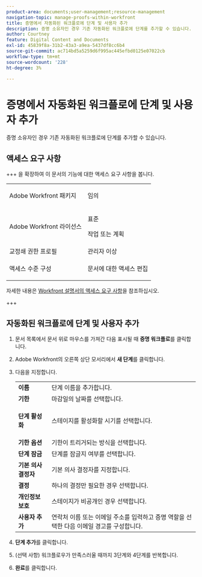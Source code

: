 ```yaml
---
product-area: documents;user-management;resource-management
navigation-topic: manage-proofs-within-workfront
title: 증명에서 자동화된 워크플로에 단계 및 사용자 추가
description: 증명 소유자인 경우 기존 자동화된 워크플로에 단계를 추가할 수 있습니다.
author: Courtney
feature: Digital Content and Documents
exl-id: 45839f8a-31b2-43a3-a9ea-5437df8cc6b4
source-git-commit: ac714bd5a5259d6f995ac445efbd0125e07022cb
workflow-type: tm+mt
source-wordcount: '228'
ht-degree: 3%

---
```


# 증명에서 자동화된 워크플로에 단계 및 사용자 추가

증명 소유자인 경우 기존 자동화된 워크플로에 단계를 추가할 수 있습니다.

## 액세스 요구 사항

+++ 을 확장하여 이 문서의 기능에 대한 액세스 요구 사항을 봅니다.

<table style="table-layout:auto"> 
 <col> 
 <col> 
 <tbody> 
  <tr> 
   <td role="rowheader">Adobe Workfront 패키지</td> 
   <td> <p>임의</p> </td> 
  </tr> 
  <tr> 
   <td role="rowheader">Adobe Workfront 라이선스</td> 
   <td> 
   <p>표준</p>
   <p>작업 또는 계획</p> 
   </td> 
  </tr> 
  <tr> 
   <td role="rowheader">교정쇄 권한 프로필 </td> 
   <td>관리자 이상</td> 
  </tr> 
  <tr> 
   <td role="rowheader">액세스 수준 구성</td> 
   <td> <p>문서에 대한 액세스 편집</p> </td> 
  </tr> 
 </tbody> 
</table>

자세한 내용은 [Workfront 설명서의 액세스 요구 사항](/help/quicksilver/administration-and-setup/add-users/access-levels-and-object-permissions/access-level-requirements-in-documentation.md)을 참조하십시오.

+++

## 자동화된 워크플로에 단계 및 사용자 추가

1. 문서 목록에서 문서 위로 마우스를 가져간 다음 표시될 때 **증명 워크플로**&#x200B;를 클릭합니다.
1. Adobe Workfront의 오른쪽 상단 모서리에서 **새 단계**&#x200B;를 클릭합니다.
1. 다음을 지정합니다.

   <table style="table-layout:auto"> 
    <col> 
    <col> 
    <tbody> 
     <tr> 
      <td role="rowheader"><strong>이름</strong> </td> 
      <td>단계 이름을 추가합니다.</td> 
     </tr> 
     <tr> 
      <td role="rowheader"><strong>기한</strong> </td> 
      <td>마감일의 날짜를 선택합니다.</td> 
     </tr> 
     <tr> 
      <td role="rowheader"> <p><strong>단계 활성화</strong> </p> </td> 
      <td>스테이지를 활성화할 시기를 선택합니다.</td> 
     </tr> 
     <tr> 
      <td role="rowheader"><strong>기한 옵션</strong> </td> 
      <td>기한이 트리거되는 방식을 선택합니다.</td> 
     </tr> 
     <tr> 
      <td role="rowheader"><strong>단계 잠금</strong> </td> 
      <td>단계를 잠글지 여부를 선택합니다.</td> 
     </tr> 
     <tr> 
      <td role="rowheader"><strong>기본 의사 결정자</strong> </td> 
      <td>기본 의사 결정자를 지정합니다.</td> 
     </tr> 
     <tr> 
      <td role="rowheader"><strong>결정</strong> </td> 
      <td>하나의 결정만 필요한 경우 선택합니다. </td> 
     </tr> 
     <tr> 
      <td role="rowheader"><strong>개인정보 보호</strong> </td> 
      <td>스테이지가 비공개인 경우 선택합니다.</td> 
     </tr> 
     <tr> 
      <td role="rowheader"><strong>사용자 추가</strong> </td> 
      <td>연락처 이름 또는 이메일 주소를 입력하고 증명 역할을 선택한 다음 이메일 경고를 구성합니다.</td> 
     </tr> 
    </tbody> 
   </table>

1. **단계 추가**&#x200B;를 클릭합니다.
1. (선택 사항) 워크플로우가 만족스러울 때까지 3단계와 4단계를 반복합니다.
1. **완료**&#x200B;를 클릭합니다.
